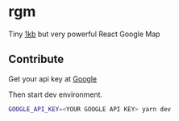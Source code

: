 # rgm

Tiny [1kb](./.size-snaphot.json#L19) but very powerful React Google Map

## Contribute

Get your api key at [Google](https://developers.google.com/maps/documentation/javascript/get-api-key)

Then start dev environment.

```bash
GOOGLE_API_KEY=<YOUR GOOGLE API KEY> yarn dev
```
